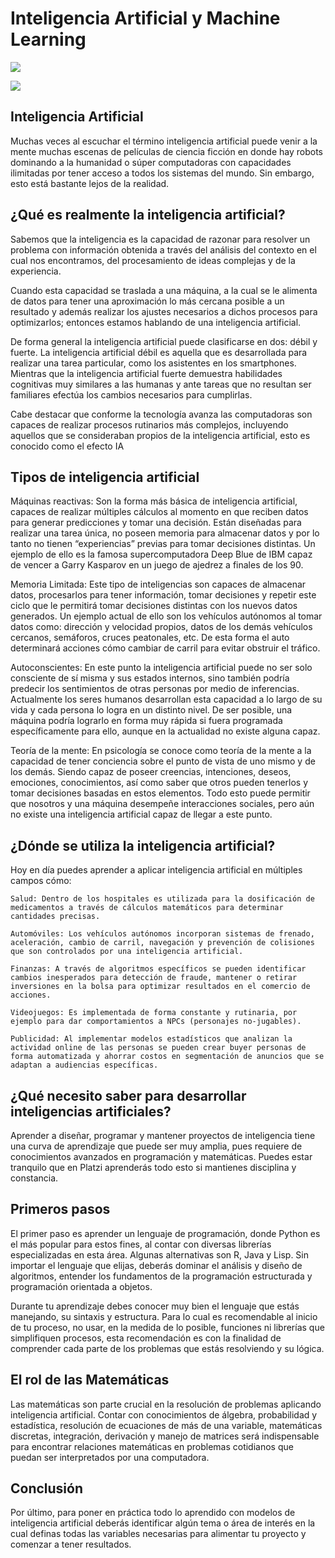 # Inteligencia Artificial y Machine Learning
![](https://static.platzi.com/media/learningpath/badges/46.png)

![](https://static.platzi.com/media/learningpath/banners/b82938c0-be61-41fd-8708-43b44406e064.jpg)
## Inteligencia Artificial

Muchas veces al escuchar el término inteligencia artificial puede venir a la mente muchas escenas de películas de ciencia ficción en donde hay robots dominando a la humanidad o súper computadoras con capacidades ilimitadas por tener acceso a todos los sistemas del mundo. Sin embargo, esto está bastante lejos de la realidad.
## ¿Qué es realmente la inteligencia artificial?

Sabemos que la inteligencia es la capacidad de razonar para resolver un problema con información obtenida a través del análisis del contexto en el cual nos encontramos, del procesamiento de ideas complejas y de la experiencia.

Cuando esta capacidad se traslada a una máquina, a la cual se le alimenta de datos para tener una aproximación lo más cercana posible a un resultado y además realizar los ajustes necesarios a dichos procesos para optimizarlos; entonces estamos hablando de una inteligencia artificial.

De forma general la inteligencia artificial puede clasificarse en dos: débil y fuerte. La inteligencia artificial débil es aquella que es desarrollada para realizar una tarea particular, como los asistentes en los smartphones. Mientras que la inteligencia artificial fuerte demuestra habilidades cognitivas muy similares a las humanas y ante tareas que no resultan ser familiares efectúa los cambios necesarios para cumplirlas.

Cabe destacar que conforme la tecnología avanza las computadoras son capaces de realizar procesos rutinarios más complejos, incluyendo aquellos que se consideraban propios de la inteligencia artificial, esto es conocido como el efecto IA

## Tipos de inteligencia artificial

Máquinas reactivas: Son la forma más básica de inteligencia artificial, capaces de realizar múltiples cálculos al momento en que reciben datos para generar predicciones y tomar una decisión. Están diseñadas para realizar una tarea única, no poseen memoria para almacenar datos y por lo tanto no tienen “experiencias” previas para tomar decisiones distintas. Un ejemplo de ello es la famosa supercomputadora Deep Blue de IBM capaz de vencer a Garry Kasparov en un juego de ajedrez a finales de los 90.

Memoria Limitada: Este tipo de inteligencias son capaces de almacenar datos, procesarlos para tener información, tomar decisiones y repetir este ciclo que le permitirá tomar decisiones distintas con los nuevos datos generados. Un ejemplo actual de ello son los vehículos autónomos al tomar datos como: dirección y velocidad propios, datos de los demás vehículos cercanos, semáforos, cruces peatonales, etc. De esta forma el auto determinará acciones cómo cambiar de carril para evitar obstruir el tráfico.

Autoconscientes: En este punto la inteligencia artificial puede no ser solo consciente de sí misma y sus estados internos, sino también podría predecir los sentimientos de otras personas por medio de inferencias. Actualmente los seres humanos desarrollan esta capacidad a lo largo de su vida y cada persona lo logra en un distinto nivel. De ser posible, una máquina podría lograrlo en forma muy rápida si fuera programada específicamente para ello, aunque en la actualidad no existe alguna capaz.

Teoría de la mente: En psicología se conoce como teoría de la mente a la capacidad de tener conciencia sobre el punto de vista de uno mismo y de los demás. Siendo capaz de poseer creencias, intenciones, deseos, emociones, conocimientos, así como saber que otros pueden tenerlos y tomar decisiones basadas en estos elementos. Todo esto puede permitir que nosotros y una máquina desempeñe interacciones sociales, pero aún no existe una inteligencia artificial capaz de llegar a este punto.

## ¿Dónde se utiliza la inteligencia artificial?
Hoy en día puedes aprender a aplicar inteligencia artificial en múltiples campos cómo:

    Salud: Dentro de los hospitales es utilizada para la dosificación de medicamentos a través de cálculos matemáticos para determinar cantidades precisas.

    Automóviles: Los vehículos autónomos incorporan sistemas de frenado, aceleración, cambio de carril, navegación y prevención de colisiones que son controlados por una inteligencia artificial.

    Finanzas: A través de algoritmos específicos se pueden identificar cambios inesperados para detección de fraude, mantener o retirar inversiones en la bolsa para optimizar resultados en el comercio de acciones.

    Videojuegos: Es implementada de forma constante y rutinaria, por ejemplo para dar comportamientos a NPCs (personajes no-jugables).

    Publicidad: Al implementar modelos estadísticos que analizan la actividad online de las personas se pueden crear buyer personas de forma automatizada y ahorrar costos en segmentación de anuncios que se adaptan a audiencias específicas.

## ¿Qué necesito saber para desarrollar inteligencias artificiales?
Aprender a diseñar, programar y mantener proyectos de inteligencia tiene una curva de aprendizaje que puede ser muy amplia, pues requiere de conocimientos avanzados en programación y matemáticas. Puedes estar tranquilo que en Platzi aprenderás todo esto si mantienes disciplina y constancia.

## Primeros pasos
El primer paso es aprender un lenguaje de programación, donde Python es el más popular para estos fines, al contar con diversas librerías especializadas en esta área. Algunas alternativas son R, Java y Lisp. Sin importar el lenguaje que elijas, deberás dominar el análisis y diseño de algoritmos, entender los fundamentos de la programación estructurada y programación orientada a objetos.

Durante tu aprendizaje debes conocer muy bien el lenguaje que estás manejando, su sintaxis y estructura. Para lo cual es recomendable al inicio de tu proceso, no usar, en la medida de lo posible, funciones ni librerías que simplifiquen procesos, esta recomendación es con la finalidad de comprender cada parte de los problemas que estás resolviendo y su lógica.

## El rol de las Matemáticas
Las matemáticas son parte crucial en la resolución de problemas aplicando inteligencia artificial. Contar con conocimientos de álgebra, probabilidad y estadística, resolución de ecuaciones de más de una variable, matemáticas discretas, integración, derivación y manejo de matrices será indispensable para encontrar relaciones matemáticas en problemas cotidianos que puedan ser interpretados por una computadora.

## Conclusión
Por último, para poner en práctica todo lo aprendido con modelos de inteligencia artificial deberás identificar algún tema o área de interés en la cual definas todas las variables necesarias para alimentar tu proyecto y comenzar a tener resultados.
